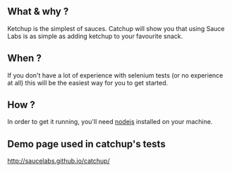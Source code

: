 ## What & why ? 

Ketchup is the simplest of sauces. Catchup will show you that using Sauce Labs is as
simple as adding ketchup to your favourite snack.

## When ?

If you don't have a lot of experience with selenium tests (or no experience at all)
this will be the easiest way for you to get started. 

## How ?

In order to get it running, you'll need [nodejs] installed on your machine.

## Demo page used in catchup's tests

http://saucelabs.github.io/catchup/


[nodejs]: https://docs.npmjs.com/getting-started/installing-node